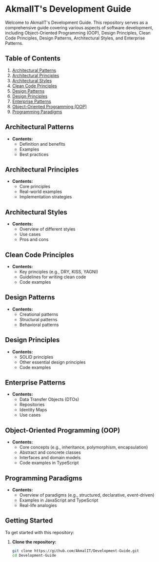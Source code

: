 # AkmalIT's Development Guide

Welcome to AkmalIT's Development Guide. This repository serves as a comprehensive guide covering various aspects of software development, including Object-Oriented Programming (OOP), Design Principles, Clean Code Principles, Design Patterns, Architectural Styles, and Enterprise Patterns.

## Table of Contents

1. [Architectural Patterns](./architectural-patterns)
2. [Architectural Principles](./architectural-principles)
3. [Architectural Styles](./architectural-styles)
4. [Clean Code Principles](./clean-code-principles)
5. [Design Patterns](./design-patterns)
6. [Design Principles](./design-principles)
7. [Enterprise Patterns](./enterprise-patterns)
8. [Object-Oriented Programming (OOP)](./oop)
9. [Programming Paradigms](./programming-paradigms)


## Architectural Patterns


- **Contents:**
  - Definition and benefits
  - Examples
  - Best practices

## Architectural Principles


- **Contents:**
  - Core principles
  - Real-world examples
  - Implementation strategies

## Architectural Styles


- **Contents:**
  - Overview of different styles
  - Use cases
  - Pros and cons

## Clean Code Principles


- **Contents:**
  - Key principles (e.g., DRY, KISS, YAGNI)
  - Guidelines for writing clean code
  - Code examples

## Design Patterns


- **Contents:**
  - Creational patterns
  - Structural patterns
  - Behavioral patterns

## Design Principles


- **Contents:**
  - SOLID principles
  - Other essential design principles
  - Code examples

## Enterprise Patterns


- **Contents:**
  - Data Transfer Objects (DTOs)
  - Repositories
  - Identity Maps
  - Use cases

## Object-Oriented Programming (OOP)


- **Contents:**
  - Core concepts (e.g., inheritance, polymorphism, encapsulation)
  - Abstract and concrete classes
  - Interfaces and domain models
  - Code examples in TypeScript

## Programming Paradigms


- **Contents:**
  - Overview of paradigms (e.g., structured, declarative, event-driven)
  - Examples in JavaScript and TypeScript
  - Real-life analogies

## Getting Started

To get started with this repository:

1. **Clone the repository:**
   ```sh
   git clone https://github.com/AkmalIT/Development-Guide.git
   cd Development-Guide
